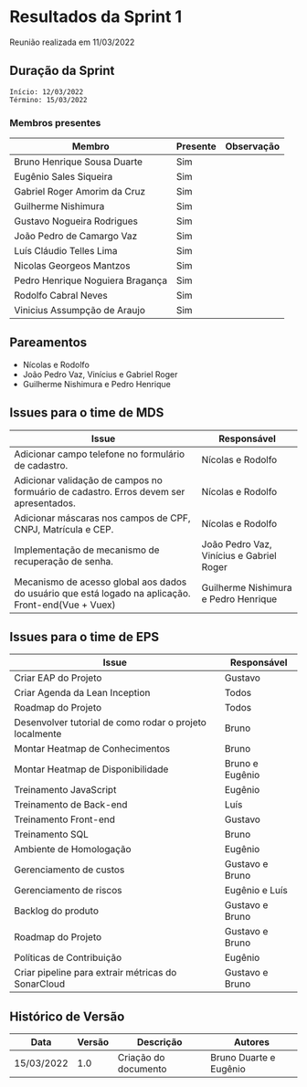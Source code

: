 # Resultados da Sprint 1
Reunião realizada em 11/03/2022

## Duração da Sprint
    Início: 12/03/2022
    Término: 15/03/2022

### Membros presentes

| Membro | Presente | Observação |
| ------ | -------- | ---------- |
| Bruno Henrique Sousa Duarte      | Sim |  |
| Eugênio Sales Siqueira           | Sim |  |
| Gabriel Roger Amorim da Cruz     | Sim |  |
| Guilherme Nishimura              | Sim |  |
| Gustavo Nogueira Rodrigues       | Sim |  |
| João Pedro de Camargo Vaz        | Sim |  |
| Luís Cláudio Telles Lima         | Sim |  |
| Nicolas Georgeos Mantzos         | Sim |  |
| Pedro Henrique Noguiera Bragança | Sim |  |
| Rodolfo Cabral Neves             | Sim |  |
| Vinicius Assumpção de Araujo     | Sim |  |

## Pareamentos
* Nícolas e Rodolfo
* João Pedro Vaz, Vinícius e Gabriel Roger
* Guilherme Nishimura e Pedro Henrique

## Issues para o time de MDS

| Issue                                                                                               | Responsável                              |
| --------------------------------------------------------------------------------------------------- | ---------------------------------------- |
| Adicionar campo telefone no formulário de cadastro.                                                 | Nícolas e Rodolfo                        |
| Adicionar validação de campos no formuário de cadastro. Erros devem ser apresentados.               | Nícolas e Rodolfo                        |
| Adicionar máscaras nos campos de CPF, CNPJ, Matrícula e CEP.                                        | Nícolas e Rodolfo                        |
| Implementação de mecanismo de recuperação de senha.                                                 | João Pedro Vaz, Vinícius e Gabriel Roger |
| Mecanismo de acesso global aos dados do usuário que está logado na aplicação. Front-end(Vue + Vuex) | Guilherme Nishimura e Pedro Henrique     |

## Issues para o time de EPS

| Issue | Responsável |
|--|--|
| Criar EAP do Projeto  | Gustavo |
| Criar Agenda da Lean Inception | Todos |
| Roadmap do Projeto | Todos |
| Desenvolver tutorial de como rodar o projeto localmente | Bruno |
| Montar Heatmap de Conhecimentos | Bruno |
| Montar Heatmap de Disponibilidade | Bruno e Eugênio |
| Treinamento JavaScript | Eugênio |
| Treinamento de Back-end | Luís |
| Treinamento Front-end | Gustavo |
| Treinamento SQL | Bruno |
| Ambiente de Homologação | Eugênio |
| Gerenciamento de custos | Gustavo e Bruno |
| Gerenciamento de riscos | Eugênio e Luís |
| Backlog do produto | Gustavo e Bruno |
| Roadmap do Projeto | Gustavo e Bruno |
| Políticas de Contribuição | Eugênio |
| Criar pipeline para extrair métricas do SonarCloud | Gustavo e Bruno |



## Histórico de Versão

| Data       | Versão | Descrição            | Autores          |
| ---------- | ------ | -------------------- | ---------------- |
| 15/03/2022 | 1.0    | Criação do documento | Bruno Duarte e Eugênio|
